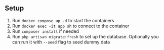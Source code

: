 ## Setup

1. Run `docker compose up -d` to start the containers
2. Run `docker exec -it app sh` to connect to the container
3. Run `composer install` if needed
4. Run `php artisan migrate:fresh` to set up the database. Optionally you can run it with `--seed` flag to seed dummy data
